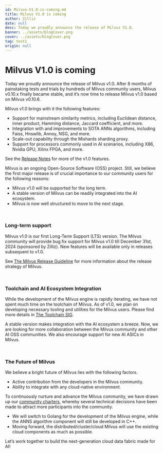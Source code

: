 ```yaml
---
id: Milvus-V1.0-is-coming.md
title: Milvus V1.0 is coming
author: Zilliz
date: null
desc: Today we proudly announce the release of Milvus V1.0. 
banner: ../assets/blogCover.png
cover: ../assets/blogCover.png
tag: test1
origin: null
---
```

  
# Milvus V1.0 is coming
Today we proudly announce the release of Milvus v1.0. After 8 months of painstaking tests and trials by hundreds of Milvus community users, Milvus v0.10.x finally became stable, and it’s now time to release Milvus v1.0 based on Milvus v0.10.6.

Milvus v1.0 brings with it the following features:

- Support for mainstream similarity metrics, including Euclidean distance, inner product, Hamming distance, Jaccard coefficient, and more.
- Integration with and improvements to SOTA ANNs algorithms, including Faiss, Hnswlib, Annoy, NSG, and more. 
- Scale-out capability through the Mishards sharding proxy.
- Support for processors commonly used in AI scenarios, including X86, Nvidia GPU, Xilinx FPGA, and more.

See the [Release Notes](https://www.milvus.io/docs/v1.0.0/release_notes.md) for more of the v1.0 features. 

Milvus is an ongoing Open-Source Software (OSS) project. Still, we believe the first major release is of crucial importance to our community users for the following reasons:

- Milvus v1.0 will be supported for the long term. 
- A stable version of Milvus can be readily integrated into the AI ecosystem.
- Milvus is now well structured to move to the next stage.

<br/>

### Long-term support

Milvus v1.0 is our first Long-Term Support (LTS) version. The Milvus community will provide bug fix support for Milvus v1.0 till December 31st, 2024 (sponsored by Zilliz). New features will be available only in releases subsequent to v1.0. 

See [The Milvus Release Guideline](https://www.milvus.io/docs/v1.0.0/milvus_release_guideline.md) for more information about the release strategy of Milvus.

<br/>


### Toolchain and AI Ecosystem Integration

While the development of the Milvus engine is rapidly iterating, we have not spent much time on the toolchain of Milvus. As of v1.0, we plan on developing necessary tooling and utilities for the Milvus users. Please find more details in [The Toolchain SIG](https://www.milvus.io/docs/v1.0.0/sig_tool.md).

A stable version makes integration with the AI ecosystem a breeze. Now, we are looking for more collaboration between the Milvus community and other AI OSS communities. We also encourage support for new AI ASICs in Milvus.

<br/>

### The Future of Milvus

We believe a bright future of Milvus lies with the following factors.

- Active contribution from the developers in the Milvus community.
- Ability to integrate with any cloud-native environment.

To continuously nurture and advance the Milvus community, we have drawn up our [community charters](https://www.milvus.io/docs/v1.0.0/milvus_community_charters.md), whereby several technical decisions have been made to attract more participants into the community.

- We will switch to Golang for the development of the Milvus engine, while the ANNS algorithm component will still be developed in C++.
- Moving forward, the distributed/cluster/cloud Milvus will use the existing cloud components as much as possible.

Let’s work together to build the next-generation cloud data fabric made for AI!

 




  
